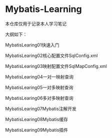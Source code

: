 # Mybatis-Learning
本仓库仅用于记录本人学习笔记



大纲如下：

MybatisLearing01快速入门

MybatisLearing02核心配置文件SqlConfig.xml

MybatisLearing03映射配置文件SqlMapConfig.xml

MybatisLearing04一对一映射查询

MybatisLearing05一对多映射查询

MybatisLearing06多对多映射查询

MybatisLearing07Mybatis注解开发

MybatisLearing08Mybatis缓存

MybatisLearing09Mybatis插件
